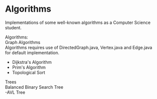 # Algorithms

Implementations of some well-known algorithms as a Computer Science student.

Algorithms: <br />
Graph Algorithms <br />
Algorithms requires use of DirectedGraph.java, Vertex.java and Edge.java for default implementation.
- Dijkstra's Algorithm
- Prim's Algorithm
- Topological Sort

Trees<br />
Balanced Binary Search Tree<br />
-AVL Tree

